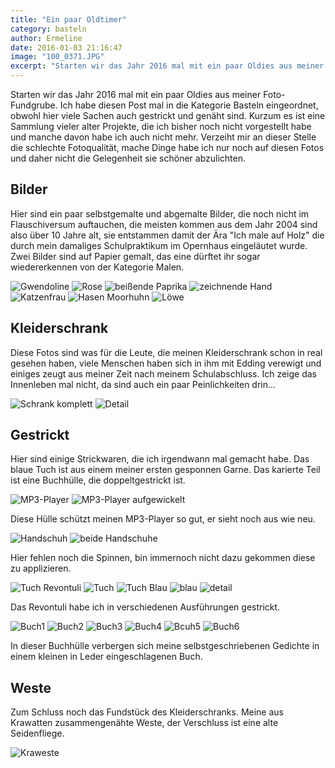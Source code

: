 ```yaml
---
title: "Ein paar Oldtimer"
category: basteln
author: Ermeline
date: 2016-01-03 21:16:47
image: "100_0371.JPG"
excerpt: "Starten wir das Jahr 2016 mal mit ein paar Oldies aus meiner Foto-Fundgrube."
---
```


Starten wir das Jahr 2016 mal mit ein paar Oldies aus meiner Foto-Fundgrube. Ich habe diesen Post mal in die Kategorie Basteln eingeordnet, obwohl hier viele Sachen auch gestrickt und genäht sind. Kurzum es ist eine Sammlung vieler alter Projekte, die ich bisher noch nicht vorgestellt habe und manche davon habe ich auch nicht mehr. Verzeiht mir an dieser Stelle die schlechte Fotoqualität, mache Dinge habe ich nur noch auf diesen Fotos und daher nicht die Gelegenheit sie schöner abzulichten.


## Bilder

Hier sind ein paar selbstgemalte und abgemalte Bilder, die noch nicht im Flauschiversum auftauchen, die meisten kommen aus dem Jahr 2004 sind also über 10 Jahre alt, sie entstammen damit der Ära "Ich male auf Holz" die durch mein damaliges Schulpraktikum im Opernhaus eingeläutet wurde. Zwei Bilder sind auf Papier gemalt, das eine dürftet ihr sogar wiedererkennen von der Kategorie Malen.

![Gwendoline](die_Ärzte_Gwendoline.jpg)
![Rose](2.jpg)
![beißende Paprika](beißende_paprika.jpg)
![zeichnende Hand](PA130001.JPG)
![Katzenfrau](100_0371.JPG)
![Hasen Moorhuhn](DSC00097.jpg)
![Löwe](P3180015.JPG)


## Kleiderschrank

Diese Fotos sind was für die Leute, die meinen Kleiderschrank schon in real gesehen haben, viele Menschen haben sich in ihm mit Edding verewigt und einiges zeugt aus meiner Zeit nach meinem Schulabschluss. Ich zeige das Innenleben mal nicht, da sind auch ein paar Peinlichkeiten drin...

![Schrank komplett](DSCF3709.JPG)
![Detail](DSC00006.JPG)


## Gestrickt

Hier sind einige Strickwaren, die ich irgendwann mal gemacht habe. Das blaue Tuch ist aus einem meiner ersten gesponnen Garne. Das karierte Teil ist eine Buchhülle, die doppeltgestrickt ist.

![MP3-Player](IMG_3744.JPG)
![MP3-Player aufgewickelt](IMG_3745.JPG)

Diese Hülle schützt meinen MP3-Player so gut, er sieht noch aus wie neu.

![Handschuh](IMG_4252.JPG)
![beide Handschuhe](IMG_4255.JPG)

Hier fehlen noch die Spinnen, bin immernoch nicht dazu gekommen diese zu applizieren.

![Tuch Revontuli](IMG_4256.JPG)
![Tuch](IMG_4257.JPG)
![Tuch Blau](IMG_4258.JPG)
![blau](IMG_4259.JPG)
![detail](IMG_4260.JPG)

Das Revontuli habe ich in verschiedenen Ausführungen gestrickt. 

![Buch1](IMG_4261.JPG)
![Buch2](IMG_4267.JPG)
![Buch3](IMG_4262.JPG)
![Buch4](IMG_4263.JPG)
![Bcuh5](IMG_4264.JPG)
![Buch6](IMG_4266.JPG)

In dieser Buchhülle verbergen sich meine selbstgeschriebenen Gedichte in einem kleinen in Leder eingeschlagenen Buch.


## Weste

Zum Schluss noch das Fundstück des Kleiderschranks. Meine aus Krawatten zusammengenähte Weste, der Verschluss ist eine alte Seidenfliege.

![Kraweste](DSC00782.JPG)




